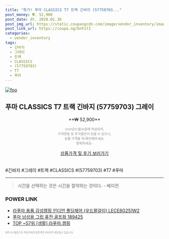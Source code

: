 ```yaml
--- 
title: "특가! 푸마 CLASSICS T7 트랙 긴바지 (57759703..." 
post_money: ₩. 52,900 
post_date: dt. 2020.01.30 
post_img_url: https://static.coupangcdn.com/image/vendor_inventory/images/2018/10/23/17/0/60472393-6af6-4e14-8283-97b0b0a2ba34.jpg 
post_link_url: https://coupa.ng/bnFztI 
categories: 
  - vendor_inventory 
tags: 
  - 긴바지 
  - 그레이 
  - 트랙 
  - CLASSICS 
  - (57759703) 
  - T7 
  - 푸마 
--- 
```

[![foo](https://static.coupangcdn.com/image/vendor_inventory/images/2018/10/23/17/0/60472393-6af6-4e14-8283-97b0b0a2ba34.jpg)](https://coupa.ng/bnFztI) 

## 푸마 CLASSICS T7 트랙 긴바지 (57759703) 그레이 
<p style="text-align: center;">**₩ 52,900**</p> 
<p style="text-align: center;"><span style="color: #898c8f; font-family: Georgia,Times,serif; font-size: 0.75em;">2020년01월30일에 작성되어, <br>가격변동 및 추가할인이 있을 수 있으니,<br> 상품 가격을 꼭!확인해주세요.<br>행복하세요~</span> 
</p>	 
<div markdown="0" style="text-align: center;"><a href="https://coupa.ng/bnFztI" class="btn btn--success">상품가격 및 후기 보러가기</a></div> 
<br><br> 
  #긴바지 #그레이 #트랙 #CLASSICS #(57759703) #T7 #푸마 
<hr> 

> 시간을 선택하는 것은 시간을 절약하는 것이다. - 베이컨 


### POWER LINK

* <a href="https://blog.naver.com/sakai111/221785755360" target="_blank">라푸마 용품 감성캠핑 인디언 폴딩체어 (우드팔걸이) LECE8G251W2</a>
* <a href="https://blog.naver.com/santokki14/221776819194" target="_blank">푸마 남성용 그립 퓨전 골프화 189425</a>
* <a href="https://blog.naver.com/an0733/221784761362" target="_blank"> TOP ~57위 [생활] 라푸마.캠핑</a>

<span style="color: #898c8f; font-family: Georgia,Times,serif; font-size: 0.55em;">파트너스활동으로 작성자에게 일정액의 커미션이 제공될수 있습니다.</span> 
